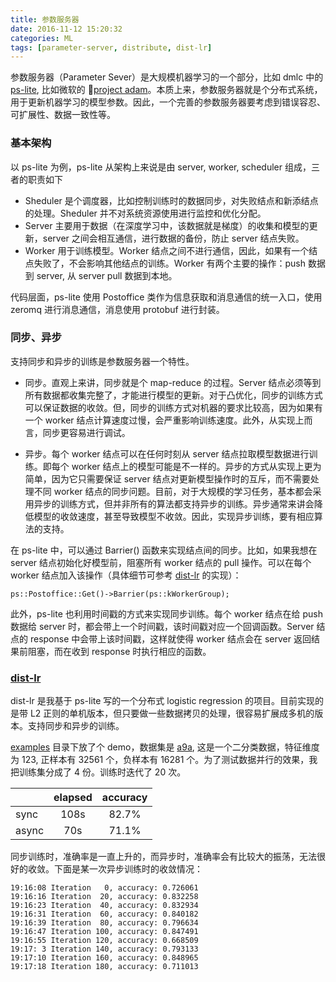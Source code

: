 ```yaml
---
title: 参数服务器
date: 2016-11-12 15:20:32
categories: ML
tags: [parameter-server, distribute, dist-lr]
---
```


参数服务器（Parameter Sever）是大规模机器学习的一个部分，比如 dmlc 中的 [ps-lite](https://github.com/dmlc/ps-lite), 比如微软的 [project adam](https://www.google.com/url?sa=t&rct=j&q=&esrc=s&source=web&cd=1&cad=rja&uact=8&ved=0ahUKEwiiqp-RiaPQAhUDsI8KHZnNDBMQFgggMAA&url=https%3A%2F%2Fpdfs.semanticscholar.org%2F043a%2Ffbd936c95d0e33c4a391365893bd4102f1a7.pdf&usg=AFQjCNFFnirPzFhPQQ4KTeDH5MX8ff1OEw&sig2=iQsdfQFyUcPhG8kkP9B0-g)。本质上来，参数服务器就是个分布式系统，用于更新机器学习的模型参数。因此，一个完善的参数服务器要考虑到错误容忍、可扩展性、数据一致性等。

<!--more-->

### 基本架构

以 ps-lite 为例，ps-lite 从架构上来说是由 server, worker, scheduler 组成，三者的职责如下

- Sheduler 是个调度器，比如控制训练时的数据同步，对失败结点和新添结点的处理。Sheduler 并不对系统资源使用进行监控和优化分配。
- Server 主要用于数据（在深度学习中，该数据就是梯度）的收集和模型的更新，server 之间会相互通信，进行数据的备份，防止 server 结点失败。
- Worker 用于训练模型。Worker 结点之间不进行通信，因此，如果有一个结点失败了，不会影响其他结点的训练。Worker 有两个主要的操作：push 数据到 server, 从 server pull 数据到本地。

代码层面，ps-lite 使用 Postoffice 类作为信息获取和消息通信的统一入口，使用 zeromq 进行消息通信，消息使用 protobuf 进行封装。

### 同步、异步

支持同步和异步的训练是参数服务器一个特性。

- 同步。直观上来讲，同步就是个 map-reduce 的过程。Server 结点必须等到所有数据都收集完整了，才能进行模型的更新。对于凸优化，同步的训练方式可以保证数据的收敛。但，同步的训练方式对机器的要求比较高，因为如果有一个 worker 结点计算速度过慢，会严重影响训练速度。此外，从实现上而言，同步更容易进行调试。

- 异步。每个 worker 结点可以在任何时刻从 server 结点拉取模型数据进行训练。即每个 worker 结点上的模型可能是不一样的。异步的方式从实现上更为简单，因为它只需要保证 server 结点对更新模型操作时的互斥，而不需要处理不同 worker 结点的同步问题。目前，对于大规模的学习任务，基本都会采用异步的训练方式，但并非所有的算法都支持异步的训练。异步通常来讲会降低模型的收敛速度，甚至导致模型不收敛。因此，实现异步训练，要有相应算法的支持。

在 ps-lite 中，可以通过 Barrier() 函数来实现结点间的同步。比如，如果我想在 server 结点初始化好模型前，阻塞所有 worker 结点的 pull 操作。可以在每个 worker 结点加入该操作（具体细节可参考 [dist-lr](https://github.com/ctliu3/dist-lr/blob/master/src/main.cc) 的实现）：

	ps::Postoffice::Get()->Barrier(ps::kWorkerGroup);
	
	
此外，ps-lite 也利用时间戳的方式来实现同步训练。每个 worker 结点在给 push 数据给 server 时，都会带上一个时间戳，该时间戳对应一个回调函数。Server 结点的 response 中会带上该时间戳，这样就使得 worker 结点会在 server 返回结果前阻塞，而在收到 response 时执行相应的函数。


### [dist-lr](https://github.com/ctliu3/dist-lr)

dist-lr 是我基于 ps-lite 写的一个分布式 logistic regression 的项目。目前实现的是带 L2 正则的单机版本，但只要做一些数据拷贝的处理，很容易扩展成多机的版本。支持同步和异步的训练。

[examples](https://github.com/ctliu3/dist-lr/tree/master/examples) 目录下放了个 demo，数据集是 [a9a](https://www.csie.ntu.edu.tw/~cjlin/libsvmtools/datasets/binary.html), 这是一个二分类数据，特征维度为 123, 正样本有 32561 个，负样本有 16281 个。为了测试数据并行的效果，我把训练集分成了 4 份。训练时迭代了 20 次。

|  | elapsed | accuracy |
| ------------- |:-------------:| :-----:|
| sync | 108s | 82.7% |
| async | 70s | 71.1% |

同步训练时，准确率是一直上升的，而异步时，准确率会有比较大的振荡，无法很好的收敛。下面是某一次异步训练时的收敛情况：

	19:16:08 Iteration   0, accuracy: 0.726061
	19:16:16 Iteration  20, accuracy: 0.832258
	19:16:23 Iteration  40, accuracy: 0.832934
	19:16:31 Iteration  60, accuracy: 0.840182
	19:16:39 Iteration  80, accuracy: 0.796634
	19:16:47 Iteration 100, accuracy: 0.847491
	19:16:55 Iteration 120, accuracy: 0.668509
	19:17: 3 Iteration 140, accuracy: 0.793133
	19:17:10 Iteration 160, accuracy: 0.848965
	19:17:18 Iteration 180, accuracy: 0.711013

